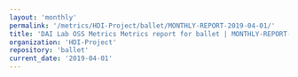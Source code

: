 ```yaml
---
layout: 'monthly'
permalink: '/metrics/HDI-Project/ballet/MONTHLY-REPORT-2019-04-01/'
title: 'DAI Lab OSS Metrics Metrics report for ballet | MONTHLY-REPORT-2019-04-01'
organization: 'HDI-Project'
repository: 'ballet'
current_date: '2019-04-01'
---
```

